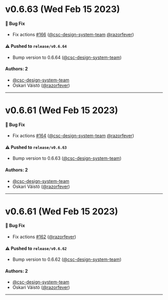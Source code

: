 # v0.6.63 (Wed Feb 15 2023)

#### 🐛 Bug Fix

- Fix actions [#166](https://github.com/CSCfi/csc-ui/pull/166) ([@csc-design-system-team](https://github.com/csc-design-system-team) [@razorfever](https://github.com/razorfever))

#### ⚠️ Pushed to `release/v0.6.64`

- Bump version to 0.6.64 ([@csc-design-system-team](https://github.com/csc-design-system-team))

#### Authors: 2

- [@csc-design-system-team](https://github.com/csc-design-system-team)
- Oskari Väistö ([@razorfever](https://github.com/razorfever))

---

# v0.6.61 (Wed Feb 15 2023)

#### 🐛 Bug Fix

- Fix actions [#164](https://github.com/CSCfi/csc-ui/pull/164) ([@csc-design-system-team](https://github.com/csc-design-system-team) [@razorfever](https://github.com/razorfever))

#### ⚠️ Pushed to `release/v0.6.63`

- Bump version to 0.6.63 ([@csc-design-system-team](https://github.com/csc-design-system-team))

#### Authors: 2

- [@csc-design-system-team](https://github.com/csc-design-system-team)
- Oskari Väistö ([@razorfever](https://github.com/razorfever))

---

# v0.6.61 (Wed Feb 15 2023)

#### 🐛 Bug Fix

- Fix actions [#162](https://github.com/CSCfi/csc-ui/pull/162) ([@razorfever](https://github.com/razorfever))

#### ⚠️ Pushed to `release/v0.6.62`

- Bump version to 0.6.62 ([@csc-design-system-team](https://github.com/csc-design-system-team))

#### Authors: 2

- [@csc-design-system-team](https://github.com/csc-design-system-team)
- Oskari Väistö ([@razorfever](https://github.com/razorfever))

---

